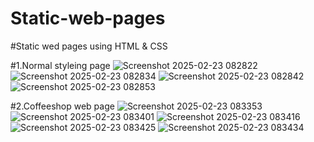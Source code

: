 # Static-web-pages
#Static wed pages using HTML & CSS

#1.Normal styleing page
![Screenshot 2025-02-23 082822](https://github.com/user-attachments/assets/35db575a-350b-42f8-bdb0-fc34ff09166a)
![Screenshot 2025-02-23 082834](https://github.com/user-attachments/assets/29abc4c4-bf59-4b56-9d65-7aa357d1ceb9)
![Screenshot 2025-02-23 082842](https://github.com/user-attachments/assets/a3cd46f3-6922-4cd6-aa4e-a14939a551f1)
![Screenshot 2025-02-23 082853](https://github.com/user-attachments/assets/c4a53613-fb69-429c-9567-74017d39d9e4)

#2.Coffeeshop web page
![Screenshot 2025-02-23 083353](https://github.com/user-attachments/assets/52884c6a-710b-405f-842b-c489dea78b45)
![Screenshot 2025-02-23 083401](https://github.com/user-attachments/assets/a78b699d-af36-4896-a175-af4b47b53d3e)
![Screenshot 2025-02-23 083416](https://github.com/user-attachments/assets/f67a3b65-bcce-4a3a-8f12-8eb9008f1d24)
![Screenshot 2025-02-23 083425](https://github.com/user-attachments/assets/f598be17-acaf-438e-9feb-012ae6d4a574)
![Screenshot 2025-02-23 083434](https://github.com/user-attachments/assets/9c2a2376-638e-45f3-90c8-7fbdd220e868)
